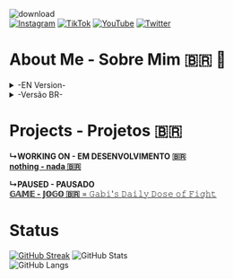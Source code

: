 ![download](https://github.com/GaryLickt/GaryLickt/assets/70419113/bb2043e7-c0b0-4da1-9ff1-670104ada15b)</br>
[![Instagram](https://img.shields.io/badge/Instagram-%23E4405F.svg?style=for-the-badge&logo=Instagram&logoColor=white)](https://www.instagram.com/bibielwo_/)
[![TikTok](https://img.shields.io/badge/TikTok-%23000000.svg?style=for-the-badge&logo=TikTok&logoColor=white)](https://www.tiktok.com/@gabri_berp)
[![YouTube](https://img.shields.io/badge/YouTube-%23FF0000.svg?style=for-the-badge&logo=YouTube&logoColor=white)](https://www.youtube.com/channel/UCSZ3PYvlHkhHl5XkeQd70Rg)
[![Twitter](https://img.shields.io/badge/Twitter-%231DA1F2.svg?style=for-the-badge&logo=Twitter&logoColor=white)](https://twitter.com/LicktGary)
# About Me - Sobre Mim 🇧🇷 👀
<details>
<summary>-EN Version-</summary>
- My name is Gabriel</br>
- I am currently 17 years old</br> 
- I study at the Universidade Católica de Pernambuco 💵</br>
- And I'm brazilian 😲</br>
- I'm studying computer science, currently in the 1st period 🖥</br>
- And I plan to use github to store and document my codes made during this time at university 🤓</br>
</details>

<details>
<summary>-Versão BR-</summary>
- Meu nome é Gabriel</br>
- Atualmente possuo 17 anos</br>
- Estou estudando na Universidade Católica de Pernambuco 💵</br>
- E sou brasileiro 😲</br>
- Estou estudando Ciencias da Computação, e atualmente estou no 1º periodo 🖥</br>
- E planejo usar o github para guardar e documentar meus codigos feitos durante esse tempo na universidade 🤓</br>
</details>

# Projects - Projetos 🇧🇷
**↳WORKING ON - EM DESENVOLVIMENTO 🇧🇷**</br>
[**nothing - nada 🇧🇷**]()</br>

**↳PAUSED - PAUSADO**</br>
[**𝔾𝔸𝕄𝔼 - 𝕁𝕆𝔾𝕆 🇧🇷** = 𝙶𝚊𝚋𝚒'𝚜 𝙳𝚊𝚒𝚕𝚢 𝙳𝚘𝚜𝚎 𝚘𝚏 𝙵𝚒𝚐𝚑𝚝](https://github.com/GaryLickt/codigos/tree/Faculdade/Codigos_GameMaker/Gabi's%20Daily%20Dose%20of%20Fight_BETA)</br>


# Status
[![GitHub Streak](https://github-readme-streak-stats.herokuapp.com?user=garylickt&theme=cobalt&hide_border=true&date_format=M%20j%5B%2C%20Y%5D)](https://git.io/streak-stats)
![GitHub Stats](https://github-readme-stats.vercel.app/api?username=garylickt&show_icons=true&theme=radical)</br>
![GitHub Langs](https://github-readme-stats.vercel.app/api/top-langs/?username=garylickt&layout=compact&theme=blue-green)
